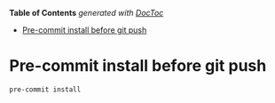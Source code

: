 <!-- START doctoc generated TOC please keep comment here to allow auto update -->
<!-- DON'T EDIT THIS SECTION, INSTEAD RE-RUN doctoc TO UPDATE -->
**Table of Contents**  *generated with [DocToc](https://github.com/thlorenz/doctoc)*

- [Pre-commit install before git push](#pre-commit-install-before-git-push)

<!-- END doctoc generated TOC please keep comment here to allow auto update -->

# Pre-commit install before git push

```bash
pre-commit install
```
